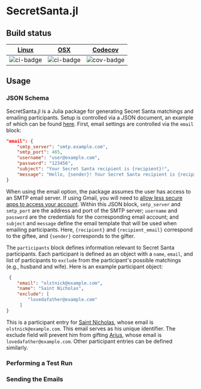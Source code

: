 # SecretSanta.jl

## Build status

| [Linux][ci-link]  | [OSX][ci-link]    | [Codecov][cov-link]   |
| :---------------: | :---------------: | :-------------------: |
| ![ci-badge]       | ![ci-badge]       | ![cov-badge]          |

[ci-badge]: https://travis-ci.com/tasseff/SecretSanta.jl.svg?branch=master "Travis build status"
[ci-link]: https://travis-ci.com/tasseff/SecretSanta.jl "Travis build status"
[cov-badge]: https://codecov.io/gh/tasseff/SecretSanta.jl/branch/master/graph/badge.svg
[cov-link]: https://codecov.io/gh/tasseff/SecretSanta.jl

## Usage
### JSON Schema
SecretSanta.jl is a Julia package for generating Secret Santa matchings and emailing participants.
Setup is controlled via a JSON document, an example of which can be found [here](test/test.json).
First, email settings are controlled via the `email` block:
```json
"email": {
    "smtp_server": "smtp.example.com",
    "smtp_port": 465,
    "username": "user@example.com",
    "password": "123456",
    "subject": "Your Secret Santa recipient is {recipient}!",
    "message": "Hello, {sender}! Your Secret Santa recipient is {recipient} ({recipient_email}). The maximum spending limit is $100.00. Merry Christmas!"
}
```
When using the email option, the package assumes the user has access to an SMTP email server.
If using Gmail, you will need to [allow less secure apps to access your account](https://myaccount.google.com/lesssecureapps).
Within this JSON block, `smtp_server` and `smtp_port` are the address and port of the SMTP server; `username` and `password` are the credentials for the corresponding email account; and `subject` and `message` define the email template that will be used when emailing participants. Here, `{recipient}` and `{recipient_email}` correspond to the giftee, and `{sender}` corresponds to the gifter.

The `participants` block defines information relevant to Secret Santa participants. Each participant is defined as an object with a `name`, `email`, and list of participants to `exclude` from the participant's possible matchings (e.g., husband and wife). Here is an example participant object:
```json
 {
    "email": "olstnick@example.com",
    "name": "Saint Nicholas",
    "exclude": [
        "lovedafather@example.com"
     ]
}
```
This is a participant entry for [Saint Nicholas](https://en.wikipedia.org/wiki/Saint_Nicholas), whose email is `olstnick@example.com`. This email serves as his unique identifier. The exclude field will prevent him from gifting [Arius](https://en.wikipedia.org/wiki/Arius), whose email is `lovedafather@example.com`. Other participant entries can be defined similarly.

### Performing a Test Run

### Sending the Emails
